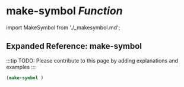 # **make-symbol** *Function*

import MakeSymbol from './_makesymbol.md';

<MakeSymbol />

## Expanded Reference: make-symbol

:::tip
TODO: Please contribute to this page by adding explanations and examples
:::

```lisp
(make-symbol )
```

